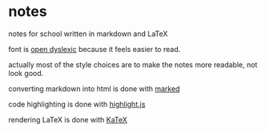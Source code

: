 # notes

notes for school written in markdown and LaTeX

font is [open dyslexic](https://opendyslexic.org/) because it feels easier to read.

actually most of the style choices are to make the notes more readable, not look good.

converting markdown into html is done with [marked](https://github.com/markedjs/marked)

code highlighting is done with [highlight.js](https://highlightjs.org/)

rendering LaTeX is done with [KaTeX](https://katex.org/)